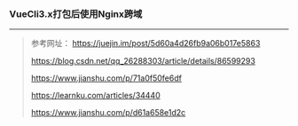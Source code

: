 ### VueCli3.x打包后使用Nginx跨域

***

> 参考网址： https://juejin.im/post/5d60a4d26fb9a06b017e5863 
>
> https://blog.csdn.net/qq_26288303/article/details/86599293 
>
> https://www.jianshu.com/p/71a0f50fe6df 
>
> https://learnku.com/articles/34440
>
> https://www.jianshu.com/p/d61a658e1d2c

